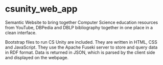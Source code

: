 # csunity_web_app
Semantic Website to bring together Computer Science education resources from YouTube, DBPedia and DBLP bibliography together in one place in a clean interface.

Bootstrap files to run CS Unity are included. They are written in HTML, CSS and JavaScript. They use the Apache Fuseki server to store and query data in RDF format. Data is returned in JSON, which is parsed by the client side and displayed on the webpage.
